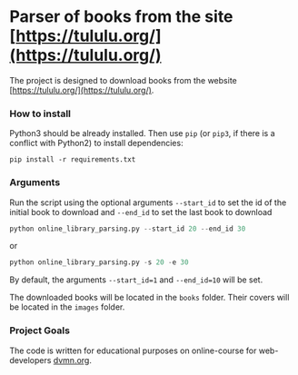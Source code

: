 # Parser of books from the site [https://tululu.org/](https://tululu.org/)

The project is designed to download books from the website [https://tululu.org/](https://tululu.org/).

### How to install

Python3 should be already installed. 
Then use `pip` (or `pip3`, if there is a conflict with Python2) to install dependencies:
```commandline
pip install -r requirements.txt
```

### Arguments

Run the script using the optional arguments `--start_id` to set the id of the initial book
to download and `--end_id` to set the last book to download
```python
python online_library_parsing.py --start_id 20 --end_id 30
```
or
```python
python online_library_parsing.py -s 20 -e 30
```
By default, the arguments `--start_id=1` and `--end_id=10` will be set.

The downloaded books will be located in the `books` folder.
Their covers will be located in the `images` folder.
### Project Goals

The code is written for educational purposes on online-course for
web-developers [dvmn.org](https://dvmn.org/).